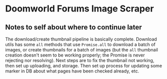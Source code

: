 # Doomworld Forums Image Scraper

## Notes to self about where to continue later

The download/create thumbnail pipeline is basically complete. Download utils has some `all` methods that use `Promise.all` to download a batch of images, or create thumbnails for a batch of images (but the `all` thumbnail creation doesn't seem to be working properly; the Promise is never rejecting nor resolving). Next steps are to fix the thumbnail not working, then set up uploading, and storage. Then set up process for updating some marker in DB about what pages have been checked already, etc.
